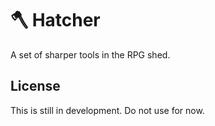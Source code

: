 # 🪓 Hatcher

A set of sharper tools in the RPG shed.

## License

This is still in development. Do not use for now.